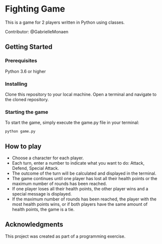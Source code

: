 # Fighting Game
This is a game for 2 players written in Python using classes.

Contributor: @GabrielleMonaen

## Getting Started

### Prerequisites
Python 3.6 or higher

### Installing
Clone this repository to your local machine.
Open a terminal and navigate to the cloned repository.

### Starting the game
To start the game, simply execute the game.py file in your terminal:
```
python game.py
```

## How to play

- Choose a character for each player.
- Each turn, enter a number to indicate what you want to do: Attack, Defend, Special Attack.
- The outcome of the turn will be calculated and displayed in the terminal.
- The game continues until one player has lost all their health points or the maximum number of rounds has been reached.
- If one player loses all their health points, the other player wins and a special message is displayed.
- If the maximum number of rounds has been reached, the player with the most health points wins, or if both players have the same amount of health points, the game is a tie.

## Acknowledgments
This project was created as part of a programming exercise.